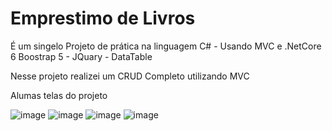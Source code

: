 # Emprestimo de Livros

É um singelo Projeto de prática na linguagem C# - Usando MVC e .NetCore 6
Boostrap 5 - JQuary - DataTable

Nesse projeto realizei um CRUD Completo utilizando MVC  

Alumas telas do projeto

![image](https://github.com/devluciano/Empretimo_de_livros/assets/61517478/cb5142cd-55a9-4dde-865f-b73632081fa5)
![image](https://github.com/devluciano/Empretimo_de_livros/assets/61517478/7c800cc7-8664-4db2-a5e2-64cb5f666581)
![image](https://github.com/devluciano/Empretimo_de_livros/assets/61517478/7d6f9a03-97ee-46e7-a19f-46dad7529aef)
![image](https://github.com/devluciano/Empretimo_de_livros/assets/61517478/574a242a-4a6d-431a-a131-199dff8239ea)



